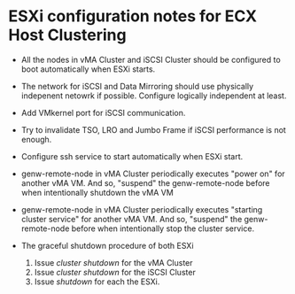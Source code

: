 # ESXi configuration notes for ECX Host Clustering
- All the nodes in vMA Cluster and iSCSI Cluster should be configured to boot automatically when ESXi starts.
- The network for iSCSI and Data Mirroring should use physically indepenent netowrk if possible. Configure logically independent at least.
- Add VMkernel port for iSCSI communication.
- Try to invalidate TSO, LRO and Jumbo Frame if iSCSI performance is not enough.
- Configure ssh service to start automatically when ESXi start.


- genw-remote-node in vMA Cluster periodically executes "power on" for another vMA VM. And so, "suspend" the genw-remote-node before when intentionally shutdown the vMA VM
- genw-remote-node in vMA Cluster periodically executes "starting cluster service" for another vMA VM. And so, "suspend" the genw-remote-node before when intentionally stop the cluster service.

- The graceful shutdown procedure of both ESXi
  1. Issue *cluster shutdown* for the vMA Cluster
  2. Issue *cluster shutdown* for the iSCSI Cluster
  3. Issue *shutdown* for each the ESXi.

<!--
- vMA VM, iSCSI VM の自動起動設定
- iSCSI network と mirror network の分割
- iSCSI用 VMkernel port の追加
- TSO, LRO, Jumbo frame の無効化
- ssh サービスの自動起動設定
- vMA Cluster の genw-remote-node は
  - 対向 vMA VM の power off status を認識すると power on を実行する。従って、意図的に vMA VM を power off 状態にするときは、vMA Cluster の genw-remote-node を suspend する必要がある。
  - 対向 vMA VM で ECサービス の offline status を認識すると service start を実行する。従って、意図的に ECサービス を offline status にするときは、vMA Cluster の genw-remote-node を suspend する必要がある。
-->


<!--

2017/12/20

VMware-VMvisor-Installer-6.5.0.update01-5969303.x86_64.iso

VMware vSphere Hypervisor 6
VMware-VMvisor-Installer-201701001-4887370.x86_64.iso

1. Configuring BOTH ESXi

- Configure network
	- Assumption
		- Port group : VM Network, Management Network having vSwitch0
		- Virtual switch : vSwitch0
		- Physical NIC : vmnic[0..2]
	- Configuring
		- Virtual Switch > add *vSwitch1[1..2]* to have uplink to vmnic[1..2]
		- Port Group > add *VM Network [1..2]* to have vSwitch[1..2]
		- VMkernel NIC > add VMkernel NIC >  
		  *VM Network 1* as Port Group  
		  *Static* as IPv4 configuration  
		  *192.168.0.1* as Address  
		  *255.255.255.0* as Subnet Mask

- Configuring storage
	- Storage > [Adapter] tab > [iSCSI Configuration] > enabling iSCSI
		- set alias as *iqn.1998-01.com.vmware:1* for ESXi#1
		- set alias as *iqn.1998-01.com.vmware:2* for ESXi#2
		Then vmhba65 is added.
2. Configuring iSCSI VMs

	iqn.1998-01.com.vmware:1
-->
